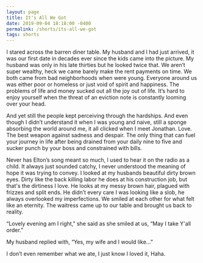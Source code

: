 ```yaml
---
layout: page
title: It's All We Got
date: 2019-09-04 18:18:00 -0400
permalink: /shorts/its-all-we-got
tags: shorts
---
```


I stared across the barren diner table. My husband and I had just arrived, it was our first date in decades ever since the kids came into the picture. My husband was only in his late thirties but he looked twice that. We aren’t super wealthy, heck we came barely make the rent payments on time. We both came from bad neighborhoods when were young. Everyone around us was either poor or homeless or just void of spirit and happiness. The problems of life and money sucked out all the joy out of life. It’s hard to enjoy yourself when the threat of an eviction note is constantly looming over your head. 

And yet still the people kept perceiving through the hardships. And even though I didn’t understand it when I was young and naive, still a sponge absorbing the world around me, it all clicked when I meet Jonathan. Love. The best weapon against sadness and despair. The only thing that can fuel your journey in life after being drained from your daily nine to five and sucker punch by your boss and constrained with bills. 

Never has Elton’s song meant so much, I used to hear it on the radio as a child. It always just sounded catchy, I never understood the meaning of hope it was trying to convey. I looked at my husbands beautiful dirty brown eyes. Dirty like the back killing labor he does at his construction job, but that's the dirtiness I love. He looks at my messy brown hair, plagued with frizzes and split ends. He didn’t every care I was looking like a slob, he always overlooked my imperfections. We smiled at each other for what felt like an eternity. The waitress came up to our table and brought us back to reality.

“Lovely evening am I right,” she said as she smiled at us, “May I take Y'all order.”

My husband replied with, “Yes, my wife and I would like…”

I don’t even remember what we ate, I just know I loved it, Haha.
